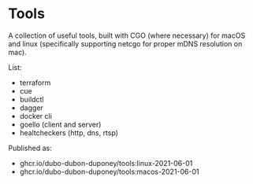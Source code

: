 # Tools

A collection of useful tools, built with CGO (where necessary) for macOS and linux
(specifically supporting netcgo for proper mDNS resolution on mac).

List:
* terraform
* cue
* buildctl
* dagger
* docker cli
* goello (client and server)
* healtcheckers (http, dns, rtsp)

Published as:
* ghcr.io/dubo-dubon-duponey/tools:linux-2021-06-01
* ghcr.io/dubo-dubon-duponey/tools:macos-2021-06-01
